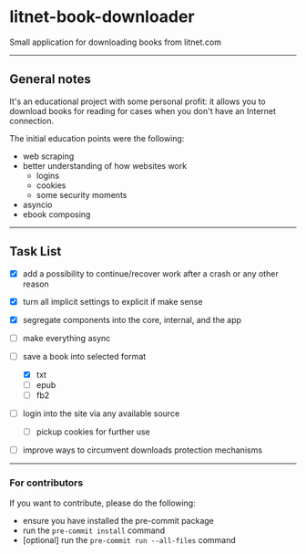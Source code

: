 # litnet-book-downloader

Small application for downloading books from litnet.com


---
## General notes
It's an educational project with some personal profit: it allows you to download books for reading for cases when you don't have an Internet connection.

The initial education points were the following:
- web scraping
- better understanding of how websites work
  - logins
  - cookies
  - some security moments
- asyncio
- ebook composing

---
## Task List
- [x] add a possibility to continue/recover work after a crash or any other reason
- [x] turn all implicit settings to explicit if make sense
- [x] segregate components into the core, internal, and the app
- [ ] make everything async
- [ ] save a book into selected format
  - [x] txt
  - [ ] epub
  - [ ] fb2
- [ ] login into the site via any available source
  - [ ] pickup cookies for further use
- [ ] improve ways to circumvent downloads protection mechanisms


---
### For contributors

If you want to contribute, please do the following:
- ensure you have installed the pre-commit package
- run the `pre-commit install` command
- [optional] run the `pre-commit run --all-files` command
